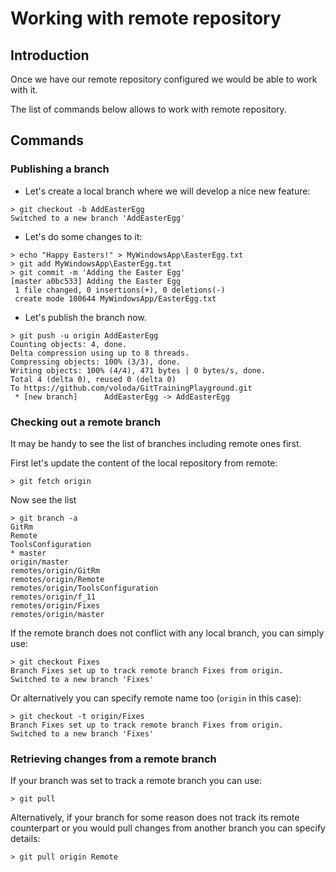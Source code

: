 # Working with remote repository

## Introduction

Once we have our remote repository configured we would be able to work with it.

The list of commands below allows to work with remote repository.

## Commands

### Publishing a branch

* Let's create a local branch where we will develop a nice new feature:
```
> git checkout -b AddEasterEgg
Switched to a new branch 'AddEasterEgg'
```

* Let's do some changes to it: 
```
> echo "Happy Easters!" > MyWindowsApp\EasterEgg.txt
> git add MyWindowsApp\EasterEgg.txt
> git commit -m 'Adding the Easter Egg'
[master a0bc533] Adding the Easter Egg
 1 file changed, 0 insertions(+), 0 deletions(-)
 create mode 100644 MyWindowsApp/EasterEgg.txt
```

* Let's publish the branch now.
```
> git push -u origin AddEasterEgg
Counting objects: 4, done.
Delta compression using up to 8 threads.
Compressing objects: 100% (3/3), done.
Writing objects: 100% (4/4), 471 bytes | 0 bytes/s, done.
Total 4 (delta 0), reused 0 (delta 0)
To https://github.com/voloda/GitTrainingPlayground.git
 * [new branch]      AddEasterEgg -> AddEasterEgg
```

### Checking out a remote branch

It may be handy to see the list of branches including remote ones first.

First let's update the content of the local repository from remote:
```
> git fetch origin
```

Now see the list
```
> git branch -a
GitRm
Remote
ToolsConfiguration
* master
origin/master
remotes/origin/GitRm
remotes/origin/Remote
remotes/origin/ToolsConfiguration
remotes/origin/f_11
remotes/origin/Fixes
remotes/origin/master
```

If the remote branch does not conflict with any local branch, you can
simply use:

```
> git checkout Fixes
Branch Fixes set up to track remote branch Fixes from origin.
Switched to a new branch 'Fixes'
```

Or alternatively you can specify remote name too (```origin``` in this
case):
```
> git checkout -t origin/Fixes
Branch Fixes set up to track remote branch Fixes from origin.
Switched to a new branch 'Fixes'
```

### Retrieving changes from a remote branch

If your branch was set to track a remote branch you can use:
```
> git pull
```

Alternatively, if your branch for some reason does not track its remote
counterpart or you would pull changes from another branch you can specify
details:
```
> git pull origin Remote
```
